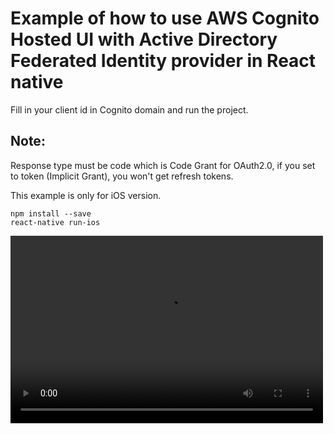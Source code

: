 # Example of how to use AWS Cognito Hosted UI with Active Directory Federated Identity provider in React native

Fill in your client id in Cognito domain and run the project.

## Note:

Response type must be code which is Code Grant for OAuth2.0, if you set to token (Implicit Grant), you won't get refresh tokens.

This example is only for iOS version.

```
npm install --save
react-native run-ios
```

<video src="vid_480p.mp4" width="500" height="300" controls preload />
